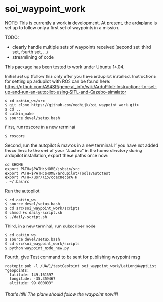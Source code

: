 # soi_waypoint_work
NOTE: This is currently a work in development. At present, the arduplane is set up to follow only a first set of waypoints in a mission.

TODO:
* cleanly handle multiple sets of waypoints received (second set, third set, fourth set, ...)
* streamlining of code

This package has been tested to work under Ubuntu 14.04.

Initial set up (follow this only after you have ardupilot installed. Instructions for setting up ardupilot with ROS can be found here: https://github.com/AS4SR/general_info/wiki/ArduPilot:-Instructions-to-set-up-and-run-an-autopilot-using-SITL-and-Gazebo-simulator 

```
$ cd catkin_ws/src
$ git clone https://github.com/medhijk/soi_waypoint_work.git>
$ cd ..
$ catkin_make
$ source devel/setup.bash
```

First, run roscore in a new terminal
```
$ roscore
```

Second, run the autopilot & mavros in a new terminal.
If you have not added these lines to the end of your ”.bashrc” in the home directory during ardupilot installation, export these paths once now:
```
cd $HOME
export PATH=$PATH:$HOME/jsbsim/src
export PATH=$PATH:$HOME/ardupilot/Tools/autotest
export PATH=/usr/lib/ccache:$PATH
. ~/.bashrc
```
Run the autopilot
```
$ cd catkin_ws
$ source devel/setup.bash
$ cd src/soi_waypoint_work/scripts
$ chmod +x daily-script.sh
$ ./daily-script.sh
```

Third, in a new terminal, run subscriber node
```
$ cd catkin_ws
$ source devel/setup.bash
$ cd src/soi_waypoint_work/scripts
$ python waypoint_node_new.py
```

Fourth, give Test command to be sent for publishing waypoint msg
```
rostopic pub -l /UAV1/testGeoPoint soi_waypoint_work/LatLongWayptList "geopoints:
- latitude: 149.161697
  longitude: -35.359467
  altitude: 99.800003"
```
###### That's it!!!! The plane should follow the waypoint now!!!! ######

